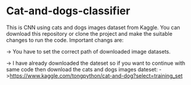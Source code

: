 
# Cat-and-dogs-classifier
This is CNN using cats and dogs images dataset from Kaggle. You can download this repository or clone the project and make the suitable changes to run the code.
Important changs are:

-> You have to set the correct path of downloaded image datasets.

-> I have already downloaded the dateset so if you want to continue with same code then download the cats and dogs images dateset:
->https://www.kaggle.com/tongpython/cat-and-dog?select=training_set
      
